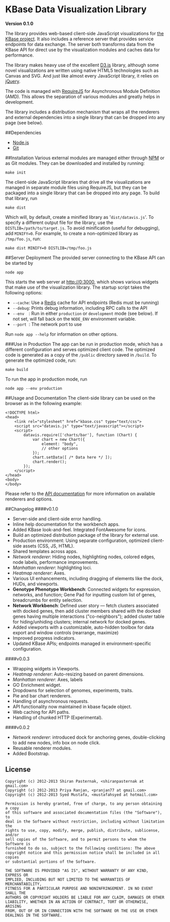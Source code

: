 # KBase Data Visualization Library
**Version 0.1.0**

The library provides web-based client-side JavaScript visualizations for [the KBase project](http://kbase.us). It also includes a reference server that provides service endpoints for data exchange. The server both transforms data from the KBase API for direct use by the visualization modules and caches data for performance.

The library makes heavy use of the excellent [D3.js](http://d3js.org/ "D3.js") library, although some novel visualizations are written using native HTML5 technologies such as Canvas and SVG. And just like almost every JavaScript library, it relies on [jQuery](http://jquery.com/ "jQuery").

The code is managed with [RequireJS](http://requirejs.org/ "RequireJS") for Asynchronous Module Definition (AMD). This allows the separation of various modules and greatly helps in development.

The library includes a distribution mechanism that wraps all the renderers and external dependencies into a single library that can be dropped into any page (see below).

##Dependencies
* [Node.js](http://nodejs.org/ "node.js")
* [Git](http://git-scm.com/ "Git")

##Installation
Various external modules are managed either through [NPM](https://npmjs.org/ "npm") or as Git modules. They can be downloaded and installed by running:

    make init

The client-side JavaScript libraries that drive all the visualizations are managed in separate module files using RequireJS, but they can be packaged into a single library that can be dropped into any page. To build that library, run

    make dist

Which will, by default, create a minified library as '`dist/datavis.js`'. To specify a different output file for the library, use the `DISTLIB=/path/to/target.js`. To avoid minification (useful for debugging), add `MINIFY=0`. For example, to create a non-optimized library as `/tmp/foo.js`, run:

    make dist MINIFY=0 DISTLIB=/tmp/foo.js


##Server Deployment
The provided server connecting to the KBase API can be started by

    node app

This starts the web server at [http://0:3000](http://0:3000), which shows various widgets that make use of the visualization library. The startup script takes the following options:

* `--cache`: Use a [Redis](http://redis.io/ "Redis") cache for API endpoints (Redis must be running)
* `--debug`: Prints debug information, including RPC calls to the API
* `--env  `: Run in either `production` or `development` mode (see below). If not set, will fall back on the `NODE_ENV` environment variable.
* `--port `: The network port to use

Run `node app --help` for information on other options.

###Use in Production
The app can be run in production mode, which has a different configuration and serves optimized client code. The optimized code is generated as a copy of the `/public` directory saved in `/build`. To generate the optimized code, run:

    make build
    
To run the app in production mode, run

    node app --env production

##Usage and Documentation
The client-side library can be used on the browser as in the following example:

    <!DOCTYPE html>
    <head>
        <link rel="stylesheet" href="kbase.css" type="text/css">
        <script src="datavis.js" type="text/javascript"></script>
        <script>
            datavis.require(['charts/bar'], function (Chart) {
                var chart = new Chart({
                    element: "body",
                    // other options
                });
                chart.setData([ /* Data here */ ]);
                chart.render();
            });
        </script>
    </head>
    <body>
    </body>

Please refer to the [API documentation](https://github.com/gingi/kbase-datavis/src/master/dist/doc/index.html) for more information on available renderers and options.

##Changelog
####v0.1.0

* Server-side and client-side error handling.
* Inline help documentation for the workbench apps.
* Added KBase look-and-feel. Integrated FontAwesome for icons.
* Build an optimized distribution package of the library for external use.
* Production environment: Using separate configuration, optimized client-side assets (CSS, JS, HTML).
* Shared templates across apps.
* *Network renderer*: Hiding nodes, highlighting nodes, colored edges, node labels, performance improvements.
* *Manhattan renderer*: highlighting loci.
* *Heatmap renderer*: Axes.
* Various UI enhancements, including dragging of elements like the dock, HUDs, and viewports.
* **Genotype Phenotype Workbench**: Connected widgets for expression, networks, and function; Gene Pad for inputting custom list of genes, breadcrumbs for entity selection.
* **Network Workbench**: Defined user story — fetch clusters associated with docked genes, then add cluster members shared with the docked genes having multiple interactions ("co-neighbors"); added cluster table for hiding/unhiding clusters; internal network for docked genes.
* Added viewports with a customizable, auto-hidden toolbox for data export and window controls (rearrange, maximize)
* Improved progress indicators.
* Updated KBase APIs; endpoints managed in environment-specific configuration.

####v0.0.3

* Wrapping widgets in Viewports.
* *Heatmap renderer*: Auto-resizing based on parent dimensions.
* *Manhattan renderer*: Axes, labels
* GO Enrichment widget.
* Dropdowns for selection of genomes, experiments, traits.
* Pie and bar chart renderers.
* Handling of asynchronous requests.
* API functionality now maintained in kbase façade object.
* Web caching for API paths.
* Handling of chunked HTTP (Experimental).

####v0.0.2

* *Network renderer*: introduced dock for anchoring genes, double-clicking to add new nodes, info box on node click.
* Reusable renderer modules.
* Added Bootstrap.

## License

    Copyright (c) 2012-2013 Shiran Pasternak, <shiranpasternak at gmail.com>
    Copyright (c) 2012-2013 Priya Ranjan, <pranjan77 at gmail.com>
    Copyright (c) 2012-2013 Syed Mustafa, <mustafahsyed at hotmail.com>

    Permission is hereby granted, free of charge, to any person obtaining a copy
    of this software and associated documentation files (the "Software"), to
    deal in the Software without restriction, including without limitation the
    rights to use, copy, modify, merge, publish, distribute, sublicense, and/or
    sell copies of the Software, and to permit persons to whom the Software is
    furnished to do so, subject to the following conditions: The above
    copyright notice and this permission notice shall be included in all copies
    or substantial portions of the Software.

    THE SOFTWARE IS PROVIDED "AS IS", WITHOUT WARRANTY OF ANY KIND, EXPRESS OR
    IMPLIED, INCLUDING BUT NOT LIMITED TO THE WARRANTIES OF MERCHANTABILITY,
    FITNESS FOR A PARTICULAR PURPOSE AND NONINFRINGEMENT. IN NO EVENT SHALL THE
    AUTHORS OR COPYRIGHT HOLDERS BE LIABLE FOR ANY CLAIM, DAMAGES OR OTHER
    LIABILITY, WHETHER IN AN ACTION OF CONTRACT, TORT OR OTHERWISE, ARISING
    FROM, OUT OF OR IN CONNECTION WITH THE SOFTWARE OR THE USE OR OTHER
    DEALINGS IN THE SOFTWARE.
